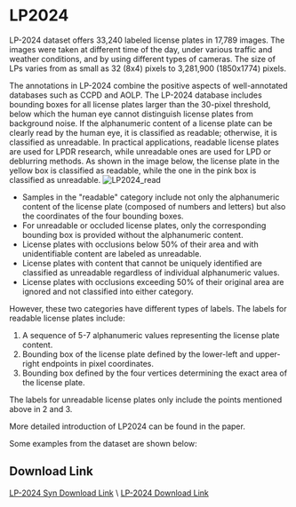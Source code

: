 # LP2024

LP-2024 dataset offers 33,240 labeled license plates in 17,789 images. The images were taken at different time of the day, under various traffic and weather conditions, and by using different types of cameras. The size of LPs varies from as small as 32 (8x4) pixels to 3,281,900 (1850x1774) pixels.

The annotations in LP-2024 combine the positive aspects of well-annotated databases such as CCPD and AOLP. The LP-2024 database includes bounding boxes for all license plates larger than the 30-pixel threshold, below which the human eye cannot distinguish license plates from background noise. If the alphanumeric content of a license plate can be clearly read by the human eye, it is classified as readable; otherwise, it is classified as unreadable. In practical applications, readable license plates are used for LPDR research, while unreadable ones are used for LPD or deblurring methods. As shown in the image below, the license plate in the yellow box is classified as readable, while the one in the pink box is classified as unreadable.
![LP2024_read](https://github.com/LP32343738/LP2024/assets/162530571/4f20fded-4b62-4b55-ade4-56ed1c1a3c8b)

- Samples in the "readable" category include not only the alphanumeric content of the license plate (composed of numbers and letters) but also the coordinates of the four bounding boxes.
- For unreadable or occluded license plates, only the corresponding bounding box is provided without the alphanumeric content.
- License plates with occlusions below 50% of their area and with unidentifiable content are labeled as unreadable.
- License plates with content that cannot be uniquely identified are classified as unreadable regardless of individual alphanumeric values.
- License plates with occlusions exceeding 50% of their original area are ignored and not classified into either category.

However, these two categories have different types of labels. The labels for readable license plates include:

1. A sequence of 5-7 alphanumeric values representing the license plate content.
2. Bounding box of the license plate defined by the lower-left and upper-right endpoints in pixel coordinates.
3. Bounding box defined by the four vertices determining the exact area of the license plate.

The labels for unreadable license plates only include the points mentioned above in 2 and 3.


More detailed introduction of LP2024 can be found in the paper.

Some examples from the dataset are shown below:

Download Link
-
[LP-2024 Syn Download Link](https://drive.google.com/file/d/1vhWqmYkz1Bunh5isd3DyW3NQreGRBXVv/view?usp=drive_link)
\\
[LP-2024 Download Link](https://drive.google.com/file/d/1s9mDic1B7VYrhXKLDjam_a7lXdTPEHK1/view?usp=drive_link)
